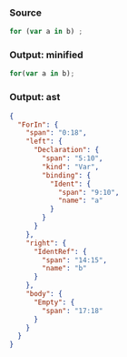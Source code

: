 ### Source
```js parse:stmt
for (var a in b) ;
```

### Output: minified
```js
for(var a in b);
```

### Output: ast
```json
{
  "ForIn": {
    "span": "0:18",
    "left": {
      "Declaration": {
        "span": "5:10",
        "kind": "Var",
        "binding": {
          "Ident": {
            "span": "9:10",
            "name": "a"
          }
        }
      }
    },
    "right": {
      "IdentRef": {
        "span": "14:15",
        "name": "b"
      }
    },
    "body": {
      "Empty": {
        "span": "17:18"
      }
    }
  }
}
```
